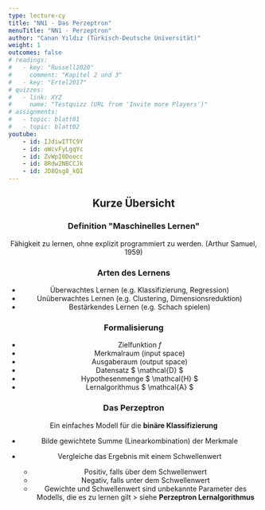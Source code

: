 ```yaml
---
type: lecture-cy
title: "NN1 - Das Perzeptron"
menuTitle: "NN1 - Perzeptron"
author: "Canan Yıldız (Türkisch-Deutsche Universität)"
weight: 1
outcomes: false
# readings:
#   - key: "Russell2020"
#     comment: "Kapitel 2 und 3"
#   - key: "Ertel2017"
# quizzes:
#   - link: XYZ
#     name: "Testquizz (URL from 'Invite more Players')"
# assignments:
#   - topic: blatt01
#   - topic: blatt02
youtube:
    - id: IJdiwITTC9Y
    - id: oWcvFyLgqYc
    - id: ZvWpI0Doocc
    - id: 8Rdw2NBCCJk
    - id: JD8Qsg8_kQI
---
```



<div style="text-align:center;">

## Kurze Übersicht

### Definition "Maschinelles Lernen"
Fähigkeit zu lernen, ohne explizit programmiert zu werden. (Arthur Samuel, 1959)

### Arten des Lernens

*   Überwachtes Lernen (e.g. Klassifizierung, Regression)
*   Unüberwachtes Lernen (e.g. Clustering, Dimensionsreduktion)
*   Bestärkendes Lernen (e.g. Schach spielen)


### Formalisierung

*   Zielfunktion $f$
*   Merkmalraum (input space)
*   Ausgaberaum (output space)
*   Datensatz $ \mathcal{D} $
*   Hypothesenmenge $ \mathcal{H} $
*   Lernalgorithmus $ \mathcal{A} $


### Das Perzeptron
Ein einfaches Modell für die **binäre Klassifizierung**

*   Bilde gewichtete Summe (Linearkombination) der Merkmale 
*   Vergleiche das Ergebnis mit einem Schwellenwert
        
    *   Positiv, falls über dem Schwellenwert
    *   Negativ, falls unter dem Schwellenwert
    *   Gewichte und Schwellenwert sind unbekannte Parameter des Modells, die es zu lernen gilt > siehe **Perzeptron Lernalgorithmus**



</div>


